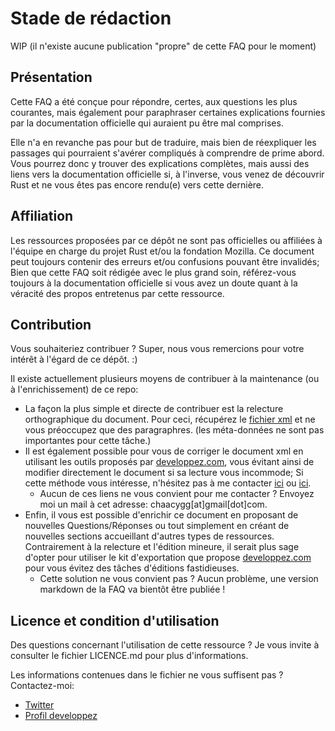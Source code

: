# Stade de rédaction

WIP (il n'existe aucune publication "propre" de cette FAQ pour le moment)


## Présentation

Cette FAQ a été conçue pour répondre, certes, aux questions les plus courantes, mais également pour paraphraser certaines explications fournies par la documentation officielle qui auraient pu être mal comprises.


Elle n'a en revanche pas pour but de traduire, mais bien de réexpliquer les passages qui pourraient s'avérer compliqués à comprendre de prime abord. Vous pourrez donc y trouver des explications complètes, mais aussi des liens vers la documentation officielle si, à l'inverse, vous venez de découvrir Rust et ne vous êtes pas encore rendu(e) vers cette dernière.

## Affiliation

Les ressources proposées par ce dépôt ne sont pas officielles ou affiliées à l'équipe en charge du projet Rust et/ou la fondation Mozilla.
Ce document peut toujours contenir des erreurs et/ou confusions pouvant être invalidés; Bien que cette FAQ soit rédigée avec le plus grand soin, référez-vous toujours à la documentation officielle si vous avez un doute quant à la véracité des propos entretenus par cette ressource.


## Contribution

Vous souhaiteriez contribuer ? Super, nous vous remercions pour votre intérêt à l'égard de ce dépôt. :)

Il existe actuellement plusieurs moyens de contribuer à la maintenance (ou à l'enrichissement) de ce repo:

- La façon la plus simple et directe de contribuer est la relecture orthographique du document. Pour ceci, récupérez le [fichier xml](https://github.com/Songbird0/Rust_FAQ/blob/master/rust_FAQ.xml) et ne vous préoccupez que des paragraphres. (les méta-données ne sont pas importantes pour cette tâche.)
- Il est également possible pour vous de corriger le document xml en utilisant les outils proposés par [developpez.com](developpez.com), vous évitant ainsi de modifier directement le document si sa lecture vous incommode; Si cette méthode vous intéresse, n'hésitez pas à me contacter [ici](https://twitter.com/_Spyglass_) ou [ici](http://www.developpez.net/forums/u897329/songbird_/).
  - Aucun de ces liens ne vous convient pour me contacter ? Envoyez moi un mail à cet adresse: chaacygg[at]gmail[dot]com.
- Enfin, il vous est possible d'enrichir ce document en proposant de nouvelles Questions/Réponses ou tout simplement en créant de nouvelles sections accueillant d'autres types de ressources. Contrairement à la relecture et l'édition mineure, il serait plus sage d'opter pour utiliser le kit d'exportation que propose [developpez.com](developpez.com) pour vous évitez des tâches d'éditions fastidieuses.
  - Cette solution ne vous convient pas ? Aucun problème, une version markdown de la FAQ va bientôt être publiée !

## Licence et condition d'utilisation

Des questions concernant l'utilisation de cette ressource ? Je vous invite à consulter le fichier LICENCE.md pour plus d'informations.

Les informations contenues dans le fichier ne vous suffisent pas ? Contactez-moi:

- [Twitter](https://twitter.com/_Spyglass_)
- [Profil developpez](http://www.developpez.net/forums/u897329/songbird_/)

